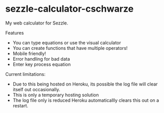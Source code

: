 # sezzle-calculator-cschwarze
 My web calculator for Sezzle.
 
Features
* You can type equations or use the visual calculator
* You can create functions that have multiple operators!
* Mobile friendly!
* Error handling for bad data
* Enter key process equation
 
Current limitations:
* Due to this being hosted on Heroku, its possible the log file will clear itself out occasionally.
* This is only a temporary hosting solution
* The log file only is reduced Heroku automaticallly clears this out on a restart.

